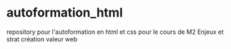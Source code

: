 # autoformation_html

repository pour l'autoformation en html et css pour le cours de M2 Enjeux et strat création valeur web
